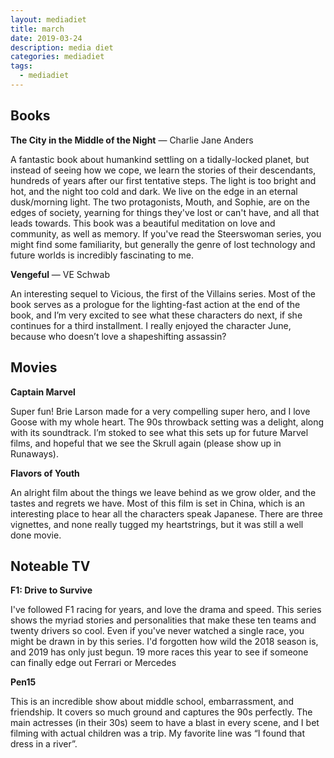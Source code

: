 ```yaml
---
layout: mediadiet
title: march
date: 2019-03-24
description: media diet
categories: mediadiet
tags:
  - mediadiet
---
```


## Books

**The City in the Middle of the Night** — Charlie Jane Anders

A fantastic book about humankind settling on a tidally-locked planet, but instead of seeing how we cope, we learn the stories of their descendants, hundreds of years after our first tentative steps. The light is too bright and hot, and the night too cold and dark. We live on the edge in an eternal dusk/morning light. The two protagonists, Mouth, and Sophie, are on the edges of society, yearning for things they've lost or can't have, and all that leads towards. This book was a beautiful meditation on love and community, as well as memory. If you've read the Steerswoman series, you might find some familiarity, but generally the genre of lost technology and future worlds is incredibly fascinating to me.

**Vengeful** — VE Schwab

An interesting sequel to Vicious, the first of the Villains series. Most of the book serves as a prologue for the lighting-fast action at the end of the book, and I’m very excited to see what these characters do next, if she continues for a third installment. I really enjoyed the character June, because who doesn’t love a shapeshifting assassin?

## Movies

**Captain Marvel**

Super fun! Brie Larson made for a very compelling super hero, and I love Goose with my whole heart. The 90s throwback setting was a delight, along with its soundtrack. I’m stoked to see what this sets up for future Marvel films, and hopeful that we see the Skrull again (please show up in Runaways).


**Flavors of Youth**

An alright film about the things we leave behind as we grow older, and the tastes and regrets we have. Most of this film is set in China, which is an interesting place to hear all the characters speak Japanese. There are three vignettes, and none really tugged my heartstrings, but it was still a well done movie.

## Noteable TV

**F1: Drive to Survive**

I've followed F1 racing for years, and love the drama and speed. This series shows the myriad stories and personalities that make these ten teams and twenty drivers so cool. Even if you've never watched a single race, you might be drawn in by this series. I'd forgotten how wild the 2018 season is, and 2019 has only just begun. 19 more races this year to see if someone can finally edge out Ferrari or Mercedes

**Pen15**

This is an incredible show about middle school, embarrassment, and friendship. It covers so much ground and captures the 90s perfectly. The main actresses (in their 30s) seem to have a blast in every scene, and I bet filming with actual children was a trip. My favorite line was “I found that dress in a river”.

